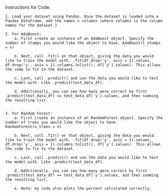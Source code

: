 Instructions for Code:

    1. Load your dataset using Pandas. Once the dataset is loaded into a Pandas DataFrame, add the names = columns (where columns is the column names for the dataset.)

    2. For AdaBoost:
        a. First create an instance of an AdaBoost object. Specify the number of stumps you would like the object to have. AdaBoost(t_stumps = n)

        b. Next, call .fit() on that object, giving the data you would like to train the model with. .fit(df.drop('y', axis = 1).values, df.drop('y', axis = 1).columns.tolist(), df['y'].values). This allows the code to fit to the dataset.

        c. Last, call .predict() and use the data you would like to test the model with. Like .predict(test_data_df).

        d. Additionally, you can see how many were correct by first .predict(test_data_df) == test_data_df['y'].values, and then summing the resulting list.


    3. For Random Forest:
        a. First create an instance of an RandomForest object. Specify the number of trees you would like the object to have. RandomForest(n_trees = n)

        b. Next, call .fit() on that object, giving the data you would like to train the model with. .fit(df.drop('y', axis = 1).values, df.drop('y', axis = 1).columns.tolist(), df['y'].values). This allows the code to fit to the dataset.

        c. Last, call .predict() and use the data you would like to test the model with. Like .predict(test_data_df).

        d. Additionally, you can see how many were correct by first .predict(test_data_df) == test_data_df['y'].values, and then summing the resulting list.

        e. Note: my code also plots the percent calculated correctly.
